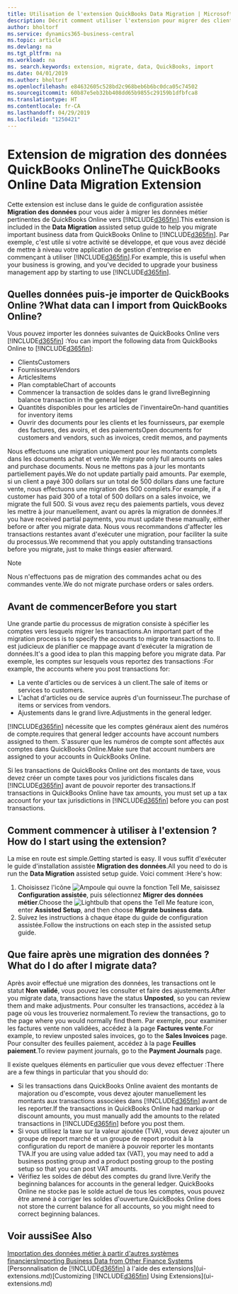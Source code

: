 ```yaml
---
title: Utilisation de l'extension QuickBooks Data Migration | Microsoft Docs
description: Décrit comment utiliser l'extension pour migrer des clients, des fournisseurs, des articles, et des comptes de QuickBooks Online dans Business Central.
author: bholtorf
ms.service: dynamics365-business-central
ms.topic: article
ms.devlang: na
ms.tgt_pltfrm: na
ms.workload: na
ms. search.keywords: extension, migrate, data, QuickBooks, import
ms.date: 04/01/2019
ms.author: bholtorf
ms.openlocfilehash: e84632605c528bd2c968beb6b6bc0dca05c74502
ms.sourcegitcommit: 60b87e5eb32bb408dd65b9855c29159b1dfbfca8
ms.translationtype: HT
ms.contentlocale: fr-CA
ms.lasthandoff: 04/29/2019
ms.locfileid: "1250421"
---
```

# <a name="the-quickbooks-online-data-migration-extension"></a><span data-ttu-id="9bf88-103">Extension de migration des données QuickBooks Online</span><span class="sxs-lookup"><span data-stu-id="9bf88-103">The QuickBooks Online Data Migration Extension</span></span>
<span data-ttu-id="9bf88-104">Cette extension est incluse dans le guide de configuration assistée **Migration des données** pour vous aider à migrer les données métier pertinentes de QuickBooks Online vers [!INCLUDE[d365fin](includes/d365fin_md.md)].</span><span class="sxs-lookup"><span data-stu-id="9bf88-104">This extension is included in the **Data Migration** assisted setup guide to help you migrate important business data from QuickBooks Online to [!INCLUDE[d365fin](includes/d365fin_md.md)].</span></span> <span data-ttu-id="9bf88-105">Par exemple, c'est utile si votre activité se développe, et que vous avez décidé de mettre à niveau votre application de gestion d'entreprise en commençant à utiliser [!INCLUDE[d365fin](includes/d365fin_md.md)].</span><span class="sxs-lookup"><span data-stu-id="9bf88-105">For example, this is useful when your business is growing, and you've decided to upgrade your business management app by starting to use [!INCLUDE[d365fin](includes/d365fin_md.md)].</span></span>

## <a name="what-data-can-i-import-from-quickbooks-online"></a><span data-ttu-id="9bf88-106">Quelles données puis-je importer de QuickBooks Online ?</span><span class="sxs-lookup"><span data-stu-id="9bf88-106">What data can I import from QuickBooks Online?</span></span>
<span data-ttu-id="9bf88-107">Vous pouvez importer les données suivantes de QuickBooks Online vers [!INCLUDE[d365fin](includes/d365fin_md.md)] :</span><span class="sxs-lookup"><span data-stu-id="9bf88-107">You can import the following data from QuickBooks Online to [!INCLUDE[d365fin](includes/d365fin_md.md)]:</span></span>  

* <span data-ttu-id="9bf88-108">Clients</span><span class="sxs-lookup"><span data-stu-id="9bf88-108">Customers</span></span>
* <span data-ttu-id="9bf88-109">Fournisseurs</span><span class="sxs-lookup"><span data-stu-id="9bf88-109">Vendors</span></span>
* <span data-ttu-id="9bf88-110">Articles</span><span class="sxs-lookup"><span data-stu-id="9bf88-110">Items</span></span>
* <span data-ttu-id="9bf88-111">Plan comptable</span><span class="sxs-lookup"><span data-stu-id="9bf88-111">Chart of accounts</span></span>
* <span data-ttu-id="9bf88-112">Commencer la transaction de soldes dans le grand livre</span><span class="sxs-lookup"><span data-stu-id="9bf88-112">Beginning balance transaction in the general ledger</span></span>
* <span data-ttu-id="9bf88-113">Quantités disponibles pour les articles de l'inventaire</span><span class="sxs-lookup"><span data-stu-id="9bf88-113">On-hand quantities for inventory items</span></span>
* <span data-ttu-id="9bf88-114">Ouvrir des documents pour les clients et les fournisseurs, par exemple des factures, des avoirs, et des paiements</span><span class="sxs-lookup"><span data-stu-id="9bf88-114">Open documents for customers and vendors, such as invoices, credit memos, and payments</span></span>

<span data-ttu-id="9bf88-115">Nous effectuons une migration uniquement pour les montants complets dans les documents achat et vente.</span><span class="sxs-lookup"><span data-stu-id="9bf88-115">We migrate only full amounts on sales and purchase documents.</span></span> <span data-ttu-id="9bf88-116">Nous ne mettons pas à jour les montants partiellement payés.</span><span class="sxs-lookup"><span data-stu-id="9bf88-116">We do not update partially paid amounts.</span></span> <span data-ttu-id="9bf88-117">Par exemple, si un client a payé 300 dollars sur un total de 500 dollars dans une facture vente, nous effectuons une migration des 500 complets.</span><span class="sxs-lookup"><span data-stu-id="9bf88-117">For example, if a customer has paid 300 of a total of 500 dollars on a sales invoice, we migrate the full 500.</span></span> <span data-ttu-id="9bf88-118">Si vous avez reçu des paiements partiels, vous devez les mettre à jour manuellement, avant ou après la migration de données.</span><span class="sxs-lookup"><span data-stu-id="9bf88-118">If you have received partial payments, you must update these manually, either before or after you migrate data.</span></span> <span data-ttu-id="9bf88-119">Nous vous recommandons d'affecter les transactions restantes avant d'exécuter une migration, pour faciliter la suite du processus.</span><span class="sxs-lookup"><span data-stu-id="9bf88-119">We recommend that you apply outstanding transactions before you migrate, just to make things easier afterward.</span></span>

> [!NOTE]  
>   <span data-ttu-id="9bf88-120">Nous n'effectuons pas de migration des commandes achat ou des commandes vente.</span><span class="sxs-lookup"><span data-stu-id="9bf88-120">We do not migrate purchase orders or sales orders.</span></span>

## <a name="before-you-start"></a><span data-ttu-id="9bf88-121">Avant de commencer</span><span class="sxs-lookup"><span data-stu-id="9bf88-121">Before you start</span></span>
<span data-ttu-id="9bf88-122">Une grande partie du processus de migration consiste à spécifier les comptes vers lesquels migrer les transactions.</span><span class="sxs-lookup"><span data-stu-id="9bf88-122">An important part of the migration process is to specify the accounts to migrate transactions to.</span></span> <span data-ttu-id="9bf88-123">Il est judicieux de planifier ce mappage avant d'exécuter la migration de données.</span><span class="sxs-lookup"><span data-stu-id="9bf88-123">It's a good idea to plan this mapping before you migrate data.</span></span> <span data-ttu-id="9bf88-124">Par exemple, les comptes sur lesquels vous reportez des transactions :</span><span class="sxs-lookup"><span data-stu-id="9bf88-124">For example, the accounts where you post transactions for:</span></span>  

* <span data-ttu-id="9bf88-125">La vente d'articles ou de services à un client.</span><span class="sxs-lookup"><span data-stu-id="9bf88-125">The sale of items or services to customers.</span></span>
* <span data-ttu-id="9bf88-126">L'achat d'articles ou de service auprès d'un fournisseur.</span><span class="sxs-lookup"><span data-stu-id="9bf88-126">The purchase of items or services from vendors.</span></span>  
* <span data-ttu-id="9bf88-127">Ajustements dans le grand livre.</span><span class="sxs-lookup"><span data-stu-id="9bf88-127">Adjustments in the general ledger.</span></span>  

[!INCLUDE[d365fin](includes/d365fin_md.md)] <span data-ttu-id="9bf88-128">nécessite que les comptes généraux aient des numéros de compte.</span><span class="sxs-lookup"><span data-stu-id="9bf88-128">requires that general ledger accounts have account numbers assigned to them.</span></span> <span data-ttu-id="9bf88-129">S'assurer que les numéros de compte sont affectés aux comptes dans QuickBooks Online.</span><span class="sxs-lookup"><span data-stu-id="9bf88-129">Make sure that account numbers are assigned to your accounts in QuickBooks Online.</span></span>

<span data-ttu-id="9bf88-130">Si les transactions de QuickBooks Online ont des montants de taxe, vous devez créer un compte taxes pour vos juridictions fiscales dans [!INCLUDE[d365fin](includes/d365fin_md.md)] avant de pouvoir reporter des transactions.</span><span class="sxs-lookup"><span data-stu-id="9bf88-130">If transactions in QuickBooks Online have tax amounts, you must set up a tax account for your tax jurisdictions in [!INCLUDE[d365fin](includes/d365fin_md.md)] before you can post transactions.</span></span>

## <a name="how-do-i-start-using-the-extension"></a><span data-ttu-id="9bf88-131">Comment commencer à utiliser à l'extension ?</span><span class="sxs-lookup"><span data-stu-id="9bf88-131">How do I start using the extension?</span></span>
<span data-ttu-id="9bf88-132">La mise en route est simple.</span><span class="sxs-lookup"><span data-stu-id="9bf88-132">Getting started is easy.</span></span> <span data-ttu-id="9bf88-133">Il vous suffit d'exécuter le guide d'installation assistée **Migration des données**.</span><span class="sxs-lookup"><span data-stu-id="9bf88-133">All you need to do is run the **Data Migration** assisted setup guide.</span></span> <span data-ttu-id="9bf88-134">Voici comment :</span><span class="sxs-lookup"><span data-stu-id="9bf88-134">Here's how:</span></span>

1. <span data-ttu-id="9bf88-135">Choisissez l'icône ![Ampoule qui ouvre la fonction Tell Me](media/ui-search/search_small.png "Dites-moi ce que vous voulez faire"), saisissez **Configuration assistée**, puis sélectionnez **Migrer des données métier**.</span><span class="sxs-lookup"><span data-stu-id="9bf88-135">Choose the ![Lightbulb that opens the Tell Me feature](media/ui-search/search_small.png "Tell me what you want to do") icon, enter **Assisted Setup**, and then choose **Migrate business data**.</span></span>
2. <span data-ttu-id="9bf88-136">Suivez les instructions à chaque étape du guide de configuration assistée.</span><span class="sxs-lookup"><span data-stu-id="9bf88-136">Follow the instructions on each step in the assisted setup guide.</span></span>

## <a name="what-do-i-do-after-i-migrate-data"></a><span data-ttu-id="9bf88-137">Que faire après une migration des données ?</span><span class="sxs-lookup"><span data-stu-id="9bf88-137">What do I do after I migrate data?</span></span>
<span data-ttu-id="9bf88-138">Après avoir effectué une migration des données, les transactions ont le statut **Non validé**, vous pouvez les consulter et faire des ajustements.</span><span class="sxs-lookup"><span data-stu-id="9bf88-138">After you migrate data, transactions have the status **Unposted**, so you can review them and make adjustments.</span></span> <span data-ttu-id="9bf88-139">Pour consulter les transactions, accédez à la page où vous les trouveriez normalement.</span><span class="sxs-lookup"><span data-stu-id="9bf88-139">To review the transactions, go to the page where you would normally find them.</span></span> <span data-ttu-id="9bf88-140">Par exemple, pour examiner les factures vente non validées, accédez à la page **Factures vente**.</span><span class="sxs-lookup"><span data-stu-id="9bf88-140">For example, to review unposted sales invoices, go to the **Sales Invoices** page.</span></span> <span data-ttu-id="9bf88-141">Pour consulter des feuilles paiement, accédez à la page **Feuilles paiement**.</span><span class="sxs-lookup"><span data-stu-id="9bf88-141">To review payment journals, go to the **Payment Journals** page.</span></span>   

<span data-ttu-id="9bf88-142">Il existe quelques éléments en particulier que vous devez effectuer :</span><span class="sxs-lookup"><span data-stu-id="9bf88-142">There are a few things in particular that you should do:</span></span>

* <span data-ttu-id="9bf88-143">Si les transactions dans QuickBooks Online avaient des montants de majoration ou d'escompte, vous devez ajouter manuellement les montants aux transactions associées dans [!INCLUDE[d365fin](includes/d365fin_md.md)] avant de les reporter.</span><span class="sxs-lookup"><span data-stu-id="9bf88-143">If the transactions in QuickBooks Online had markup or discount amounts, you must manually add the amounts to the related transactions in [!INCLUDE[d365fin](includes/d365fin_md.md)] before you post them.</span></span>
* <span data-ttu-id="9bf88-144">Si vous utilisez la taxe sur la valeur ajoutée (TVA), vous devez ajouter un groupe de report marché et un groupe de report produit à la configuration du report de manière à pouvoir reporter les montants TVA.</span><span class="sxs-lookup"><span data-stu-id="9bf88-144">If you are using value added tax (VAT), you may need to add a business posting group and a product posting group to the posting setup so that you can post VAT amounts.</span></span>
* <span data-ttu-id="9bf88-145">Vérifiez les soldes de début des comptes du grand livre.</span><span class="sxs-lookup"><span data-stu-id="9bf88-145">Verify the beginning balances for accounts in the general ledger.</span></span> <span data-ttu-id="9bf88-146">QuickBooks Online ne stocke pas le solde actuel de tous les comptes, vous pouvez être amené à corriger les soldes d'ouverture.</span><span class="sxs-lookup"><span data-stu-id="9bf88-146">QuickBooks Online does not store the current balance for all accounts, so you might need to correct beginning balances.</span></span>

## <a name="see-also"></a><span data-ttu-id="9bf88-147">Voir aussi</span><span class="sxs-lookup"><span data-stu-id="9bf88-147">See Also</span></span>
[<span data-ttu-id="9bf88-148">Importation des données métier à partir d'autres systèmes financiers</span><span class="sxs-lookup"><span data-stu-id="9bf88-148">Importing Business Data from Other Finance Systems</span></span>](across-import-data-configuration-packages.md)  
<span data-ttu-id="9bf88-149">[Personnalisation de [!INCLUDE[d365fin](includes/d365fin_md.md)] à l'aide des extensions](ui-extensions.md)</span><span class="sxs-lookup"><span data-stu-id="9bf88-149">[Customizing [!INCLUDE[d365fin](includes/d365fin_md.md)] Using Extensions](ui-extensions.md)</span></span>  
